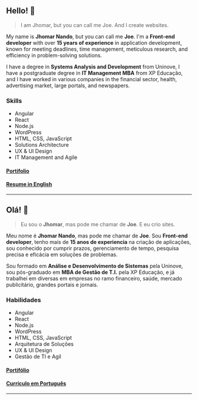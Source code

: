 ## Hello! 👋 
> I am Jhomar, but you can call me Joe. And I create websites. 

My name is **Jhomar Nando**, but you can call me **Joe**. I'm a **Front-end developer** with over **15 years of experience** in application development, known for meeting deadlines, time management, meticulous research, and efficiency in problem-solving solutions.

I have a degree in **Systems Analysis and Development** from Uninove, I have a postgraduate degree in **IT Management MBA** from XP Educação, and I have worked in various companies in the financial sector, health, advertising market, large portals, and newspapers.

### Skills

- Angular
- React
- Node.js
- WordPress
- HTML, CSS, JavaScript
- Solutions Architecture
- UX & UI Design
- IT Management and Agile

#### [Portifolio](https://www.joekyy.com.br)
#### [Resume in English](https://www.dropbox.com/scl/fi/23gent56pfgt720bjc34x/Jhomar-Nando-Resume-English.pdf?rlkey=dm3mp5e4gdohfqr99c01ucxnh&dl=0)

----

## Olá! 👋 
> Eu sou o **Jhomar**, mas pode me chamar de **Joe**. E eu crio sites. 

Meu nome é **Jhomar Nando**, mas pode me chamar de **Joe**. Sou **Front-end developer**, tenho mais de **15 anos de experiencia** na criação de aplicações, sou conhecido por cumprir prazos, gerenciamento de tempo, pesquisa precisa e eficácia em soluções de problemas. 

Sou formado em **Análise e Desenvolvimento de Sistemas** pela Uninove, sou pós-graduado em **MBA de Gestão de T.I.** pela XP Educação, e já trabalhei em diversas em empresas no ramo financeiro, saúde, mercado publicitário, grandes portais e jornais.

### Habilidades

- Angular
- React
- Node.js
- WordPress
- HTML, CSS, JavaScript
- Arquitetura de Soluções
- UX & UI Design
- Gestão de TI e Agil

#### [Portifólio](https://www.joekyy.com.br)
#### [Currículo em Português](https://www.dropbox.com/scl/fi/28bggr7nkh0rnmon8q0fm/Jhomar-Nando-Resume-Portuguese.pdf?rlkey=qg9ombnlakwvwaps5pfpselme&dl=0)

---

<!--
**JoeKyy/joekyy** is a ✨ _special_ ✨ repository because its `README.md` (this file) appears on your GitHub profile.

Here are some ideas to get you started:

- 🔭 I’m currently working on ...
- 🌱 I’m currently learning ...
- 👯 I’m looking to collaborate on ...
- 🤔 I’m looking for help with ...
- 💬 Ask me about ...
- 📫 How to reach me: ...
- 😄 Pronouns: ...
- ⚡ Fun fact: ...
-->
